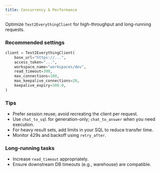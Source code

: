 ```yaml
---
title: Concurrency & Performance
---
```


Optimize `Text2EverythingClient` for high-throughput and long-running requests.

### Recommended settings

```python
client = Text2EverythingClient(
    base_url="https://...",
    access_token="...",
    workspace_name="workspaces/dev",
    read_timeout=300,
    max_connections=100,
    max_keepalive_connections=20,
    keepalive_expiry=300.0,
)
```

### Tips

- Prefer session reuse; avoid recreating the client per request.
- Use `chat_to_sql` for generation-only; `chat_to_answer` when you need execution.
- For heavy result sets, add limits in your SQL to reduce transfer time.
- Monitor 429s and backoff using `retry_after`.

### Long-running tasks

- Increase `read_timeout` appropriately.
- Ensure downstream DB timeouts (e.g., warehouse) are compatible.


